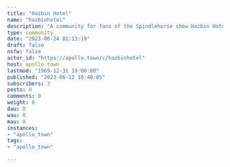 ```yaml
---
title: "Hazbin Hotel" 
name: "hazbinhotel"
description: "A community for fans of the Spindlehorse show Hazbin Hotel, soon to be released with A24. "
type: community
date: "2023-06-24 01:13:19"
draft: false
nsfw: false
actor_id: "https://apollo.town/c/hazbinhotel"
host: apollo.town
lastmod: "1969-12-31 19:00:00"
published: "2023-06-12 18:40:05"
subscribers: 3
posts: 0
comments: 0
weight: 0
dau: 0
wau: 0
mau: 0
instances:
- "apollo_town"
tags: 
- "apollo_town"

---
```

